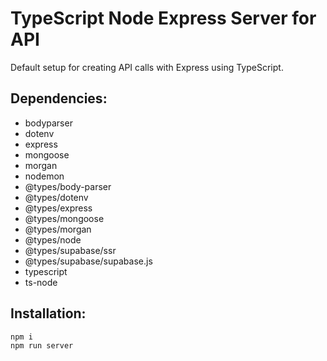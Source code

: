 # TypeScript Node Express Server for API

Default setup for creating API calls with Express using TypeScript.

## Dependencies:
- bodyparser
- dotenv
- express
- mongoose
- morgan
- nodemon
- @types/body-parser
- @types/dotenv
- @types/express
- @types/mongoose
- @types/morgan
- @types/node
- @types/supabase/ssr
- @types/supabase/supabase.js
- typescript
- ts-node

## Installation:
```bash
npm i
npm run server

